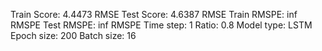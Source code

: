 Train Score: 4.4473 RMSE
Test Score: 4.6387 RMSE
Train RMSPE: inf RMSPE
Test RMSPE: inf RMSPE
Time step: 1
Ratio: 0.8
Model type: LSTM
Epoch size: 200
Batch size: 16